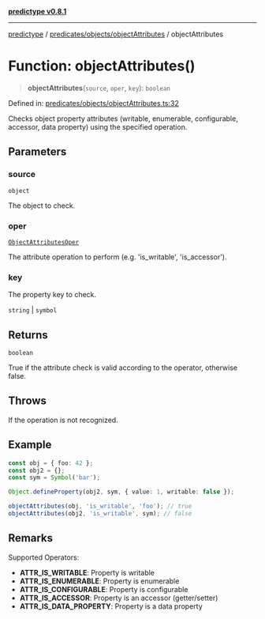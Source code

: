 [**predictype v0.8.1**](../../../../README.md)

***

[predictype](../../../../modules.md) / [predicates/objects/objectAttributes](../README.md) / objectAttributes

# Function: objectAttributes()

> **objectAttributes**(`source`, `oper`, `key`): `boolean`

Defined in: [predicates/objects/objectAttributes.ts:32](https://github.com/maduhaime/predictype/blob/2310adbaccb6fbc00cdab8e345e79bd5b09e40f5/src/predicates/objects/objectAttributes.ts#L32)

Checks object property attributes (writable, enumerable, configurable, accessor, data property) using the specified
operation.

## Parameters

### source

`object`

The object to check.

### oper

[`ObjectAttributesOper`](../../../../objects/enums/type-aliases/ObjectAttributesOper.md)

The attribute operation to perform (e.g. 'is_writable', 'is_accessor').

### key

The property key to check.

`string` | `symbol`

## Returns

`boolean`

True if the attribute check is valid according to the operator, otherwise false.

## Throws

If the operation is not recognized.

## Example

```ts
const obj = { foo: 42 };
const obj2 = {};
const sym = Symbol('bar');

Object.defineProperty(obj2, sym, { value: 1, writable: false });

objectAttributes(obj, 'is_writable', 'foo'); // true
objectAttributes(obj2, 'is_writable', sym); // false
```

## Remarks

Supported Operators:
- **ATTR_IS_WRITABLE**: Property is writable
- **ATTR_IS_ENUMERABLE**: Property is enumerable
- **ATTR_IS_CONFIGURABLE**: Property is configurable
- **ATTR_IS_ACCESSOR**: Property is an accessor (getter/setter)
- **ATTR_IS_DATA_PROPERTY**: Property is a data property
